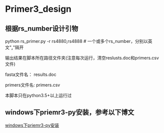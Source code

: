 # Primer3_design


## 根据rs_number设计引物

python rs_primer.py -r rs4880,rs4888    # 一个或多个rs_number，分别以英文"<strong>,</strong>"隔开

输出结果在脚本所在路径文件夹(注意每次运行，清空reslusts.doc和primers.csv文件)

fasta文件名：   results.doc

primers文件名: primers.csv

本脚本只在python3.5+以上运行过

## windows下priemr3-py安装，参考以下博文

[windows下priemr3-py安装](https://wy2160640.github.io/python%E5%8C%85/2017/11/06/install-primer3-py-at-windows-enviroment.html)
